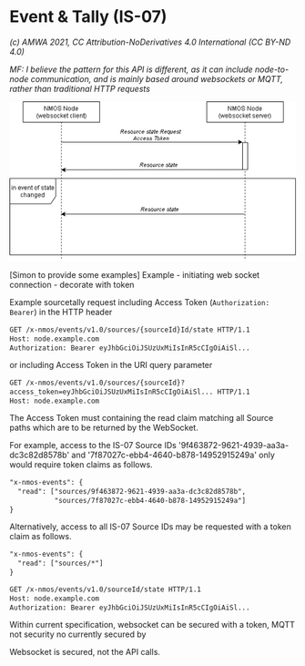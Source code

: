
# Event & Tally (IS-07)
_(c) AMWA 2021, CC Attribution-NoDerivatives 4.0 International (CC BY-ND 4.0)_

_MF: I believe the pattern for this API is different, as it can include node-to-node communication, and is mainly based around websockets or MQTT, rather than traditional HTTP requests_

![Node to Authorization Interactions](./images/event_tally.png)

[Simon to provide some examples]
Example - initiating web socket connection - decorate with token

Example sourcetally request including Access Token (`Authorization: Bearer`) in the HTTP header 
```
GET /x-nmos/events/v1.0/sources/{sourceId}Id/state HTTP/1.1
Host: node.example.com
Authorization: Bearer eyJhbGciOiJSUzUxMiIsInR5cCIgOiAiSl...
```
or including Access Token in the URI query parameter
```
GET /x-nmos/events/v1.0/sources/{sourceId}?access_token=eyJhbGciOiJSUzUxMiIsInR5cCIgOiAiSl... HTTP/1.1
Host: node.example.com
```
The Access Token must containing the read claim matching all Source paths which are to be returned by the WebSocket.

For example, access to the IS-07 Source IDs '9f463872-9621-4939-aa3a-dc3c82d8578b' and '7f87027c-ebb4-4640-b878-14952915249a' only would require token claims as follows.
```
"x-nmos-events": {
  "read": ["sources/9f463872-9621-4939-aa3a-dc3c82d8578b",
           "sources/7f87027c-ebb4-4640-b878-14952915249a"]
}
```
Alternatively, access to all IS-07 Source IDs may be requested with a token claim as follows.
```
"x-nmos-events": {
  "read": ["sources/*"]
}
```

```
GET /x-nmos/events/v1.0/sourceId/state HTTP/1.1
Host: node.example.com
Authorization: Bearer eyJhbGciOiJSUzUxMiIsInR5cCIgOiAiSl...
```


Within current specification, websocket can be secured with a token, MQTT not security no currently secured by 

Websocket is secured, not the API calls. 
<!--stackedit_data:
eyJoaXN0b3J5IjpbMjk5NTcxMjEzLDM0NDE4MTYwOSwxMDI1MT
M2NjddfQ==
-->